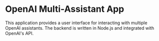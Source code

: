 # OpenAI Multi-Assistant App

This application provides a user interface for interacting with multiple OpenAI assistants. The backend is written in Node.js and integrated with OpenAI's API.
